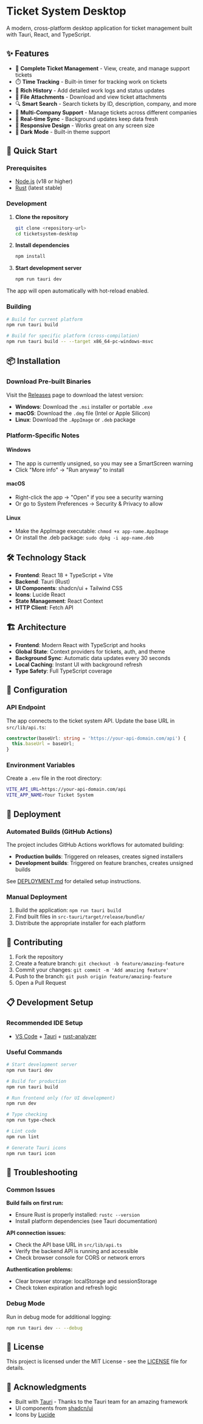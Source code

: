 # Ticket System Desktop

A modern, cross-platform desktop application for ticket management built with Tauri, React, and TypeScript.

## ✨ Features

- 🎫 **Complete Ticket Management** - View, create, and manage support tickets
- ⏱️ **Time Tracking** - Built-in timer for tracking work on tickets
- 📝 **Rich History** - Add detailed work logs and status updates
- 📎 **File Attachments** - Download and view ticket attachments
- 🔍 **Smart Search** - Search tickets by ID, description, company, and more
- 🏢 **Multi-Company Support** - Manage tickets across different companies
- 🔄 **Real-time Sync** - Background updates keep data fresh
- 📱 **Responsive Design** - Works great on any screen size
- 🌙 **Dark Mode** - Built-in theme support

## 🚀 Quick Start

### Prerequisites

- [Node.js](https://nodejs.org/) (v18 or higher)
- [Rust](https://rustup.rs/) (latest stable)

### Development

1. **Clone the repository**
   ```bash
   git clone <repository-url>
   cd ticketsystem-desktop
   ```

2. **Install dependencies**
   ```bash
   npm install
   ```

3. **Start development server**
   ```bash
   npm run tauri dev
   ```

The app will open automatically with hot-reload enabled.

### Building

```bash
# Build for current platform
npm run tauri build

# Build for specific platform (cross-compilation)
npm run tauri build -- --target x86_64-pc-windows-msvc
```

## 📦 Installation

### Download Pre-built Binaries

Visit the [Releases](../../releases) page to download the latest version:

- **Windows**: Download the `.msi` installer or portable `.exe`
- **macOS**: Download the `.dmg` file (Intel or Apple Silicon)
- **Linux**: Download the `.AppImage` or `.deb` package

### Platform-Specific Notes

#### Windows
- The app is currently unsigned, so you may see a SmartScreen warning
- Click "More info" → "Run anyway" to install

#### macOS  
- Right-click the app → "Open" if you see a security warning
- Or go to System Preferences → Security & Privacy to allow

#### Linux
- Make the AppImage executable: `chmod +x app-name.AppImage`
- Or install the .deb package: `sudo dpkg -i app-name.deb`

## 🛠 Technology Stack

- **Frontend**: React 18 + TypeScript + Vite
- **Backend**: Tauri (Rust)
- **UI Components**: shadcn/ui + Tailwind CSS
- **Icons**: Lucide React
- **State Management**: React Context
- **HTTP Client**: Fetch API

## 🏗 Architecture

- **Frontend**: Modern React with TypeScript and hooks
- **Global State**: Context providers for tickets, auth, and theme
- **Background Sync**: Automatic data updates every 30 seconds
- **Local Caching**: Instant UI with background refresh
- **Type Safety**: Full TypeScript coverage

## 🔧 Configuration

### API Endpoint

The app connects to the ticket system API. Update the base URL in `src/lib/api.ts`:

```typescript
constructor(baseUrl: string = 'https://your-api-domain.com/api') {
  this.baseUrl = baseUrl;
}
```

### Environment Variables

Create a `.env` file in the root directory:

```bash
VITE_API_URL=https://your-api-domain.com/api
VITE_APP_NAME=Your Ticket System
```

## 🚀 Deployment

### Automated Builds (GitHub Actions)

The project includes GitHub Actions workflows for automated building:

- **Production builds**: Triggered on releases, creates signed installers
- **Development builds**: Triggered on feature branches, creates unsigned builds

See [DEPLOYMENT.md](./DEPLOYMENT.md) for detailed setup instructions.

### Manual Deployment

1. Build the application: `npm run tauri build`
2. Find built files in `src-tauri/target/release/bundle/`
3. Distribute the appropriate installer for each platform

## 🤝 Contributing

1. Fork the repository
2. Create a feature branch: `git checkout -b feature/amazing-feature`
3. Commit your changes: `git commit -m 'Add amazing feature'`
4. Push to the branch: `git push origin feature/amazing-feature`
5. Open a Pull Request

## 📋 Development Setup

### Recommended IDE Setup

- [VS Code](https://code.visualstudio.com/) + [Tauri](https://marketplace.visualstudio.com/items?itemName=tauri-apps.tauri-vscode) + [rust-analyzer](https://marketplace.visualstudio.com/items?itemName=rust-lang.rust-analyzer)

### Useful Commands

```bash
# Start development server
npm run tauri dev

# Build for production
npm run tauri build

# Run frontend only (for UI development)
npm run dev

# Type checking
npm run type-check

# Lint code
npm run lint

# Generate Tauri icons
npm run tauri icon
```

## 🐛 Troubleshooting

### Common Issues

**Build fails on first run:**
- Ensure Rust is properly installed: `rustc --version`
- Install platform dependencies (see Tauri documentation)

**API connection issues:**
- Check the API base URL in `src/lib/api.ts`
- Verify the backend API is running and accessible
- Check browser console for CORS or network errors

**Authentication problems:**
- Clear browser storage: localStorage and sessionStorage
- Check token expiration and refresh logic

### Debug Mode

Run in debug mode for additional logging:
```bash
npm run tauri dev -- --debug
```

## 📄 License

This project is licensed under the MIT License - see the [LICENSE](LICENSE) file for details.

## 🙏 Acknowledgments

- Built with [Tauri](https://tauri.app/) - Thanks to the Tauri team for an amazing framework
- UI components from [shadcn/ui](https://ui.shadcn.com/)
- Icons by [Lucide](https://lucide.dev/)
